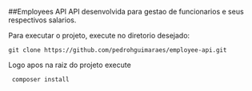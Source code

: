 ##Employees API
API desenvolvida para gestao de funcionarios e seus respectivos salarios.

Para executar o projeto, execute no diretorio desejado:

    git clone https://github.com/pedrohguimaraes/employee-api.git
Logo apos na raiz do projeto execute

     composer install